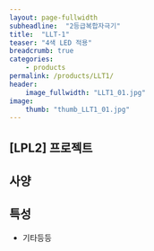 ```yaml
---
layout: page-fullwidth
subheadline:  "2등급복합자극기"
title:  "LLT-1"
teaser: "4색 LED 적용"
breadcrumb: true
categories:
    - products
permalink: /products/LLT1/
header:
    image_fullwidth: "LLT1_01.jpg"
image:
    thumb: "thumb_LLT1_01.jpg"
---
```


## [LPL2] 프로젝트

## 사양

## 특성

* 기타등등
